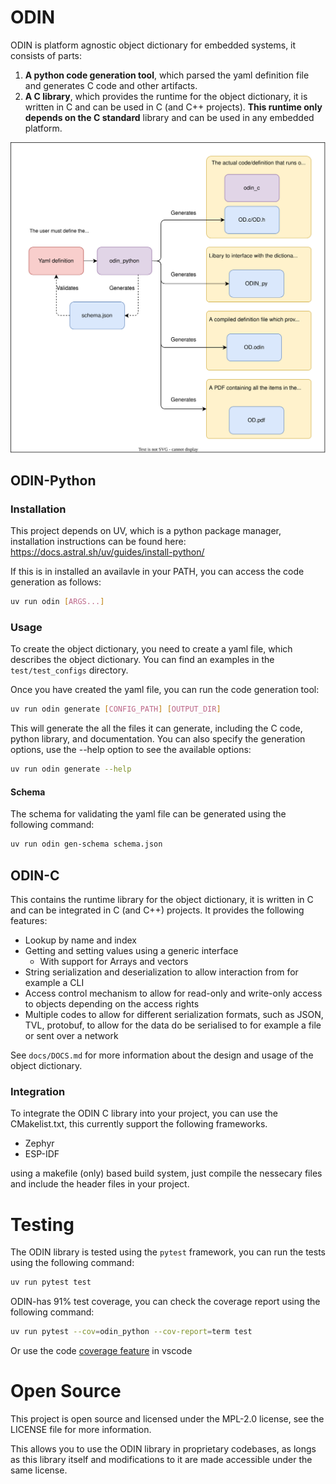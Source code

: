 # ODIN

ODIN is platform agnostic object dictionary for embedded systems, it consists of parts:
1) **A python code generation tool**, which parsed the yaml definition file and generates C code and other artifacts.
2) **A C library**, which provides the runtime for the object dictionary, it is written in C and can be used in C (and C++ projects). **This runtime only depends on the C standard** library and can be used in any embedded platform.


![definition](docs/definition.svg)


## ODIN-Python

### Installation

This project depends on UV, which is a python package manager, installation instructions can be found here: https://docs.astral.sh/uv/guides/install-python/

If this is in installed an availavle in your PATH, you can access the code generation as follows:

```bash
uv run odin [ARGS...] 
```
### Usage

To create the object dictionary, you need to create a yaml file, which describes the object dictionary. You can find an examples in the `test/test_configs` directory. 

Once you have created the yaml file, you can run the code generation tool:

```bash
uv run odin generate [CONFIG_PATH] [OUTPUT_DIR]
```

This will generate the all the files it can generate, including the C code, python library, and documentation. You can also specify the generation options, use the --help option to see the available options:

```bash
uv run odin generate --help
```

#### Schema
The schema for validating the yaml file can be generated using the following command:

```bash
uv run odin gen-schema schema.json
```


## ODIN-C
This contains the runtime library for the object dictionary, it is written in C and can be integrated in C (and C++) projects. It provides the following features:
* Lookup by name and index
* Getting and setting values using a generic interface
    * With support for Arrays and vectors
* String serialization and deserialization to allow interaction from for example a CLI
* Access control mechanism to allow for read-only and write-only access to objects depending on the access rights
* Multiple codes to allow for different serialization formats, such as JSON, TVL, protobuf, to allow for the data do be serialised to for example a file or sent over a network

See `docs/DOCS.md` for more information about the design and usage of the object dictionary.

### Integration
To integrate the ODIN C library into your project, you can use the CMakelist.txt, this currently support the following frameworks.
* Zephyr
* ESP-IDF

using a makefile (only) based build system, just compile the nessecary files and include the header files in your project.

# Testing
The ODIN library is tested using the `pytest` framework, you can run the tests using the following command:

```bash
uv run pytest test
```

ODIN-has 91% test coverage, you can check the coverage report using the following command:

```bash
uv run pytest --cov=odin_python --cov-report=term test
```

Or use the code [coverage feature](https://code.visualstudio.com/docs/python/testing#_run-tests-with-coverage) in vscode



# Open Source
This project is open source and licensed under the MPL-2.0 license, see the LICENSE file for more information.

This allows you to use the ODIN library in proprietary codebases, as longs as this library itself and modifications to it are made accessible under the same license.

